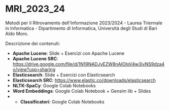 # MRI_2023_24
Metodi per il Ritrovamento dell'Informazione 2023/2024 - Laurea Triennale in Informatica - Dipartimento di Informatica, Università degli Studi di Bari Aldo Moro.

Descrizione dei contenuti:

- **Apache Lucene**: Slide + Esercizi con Apache Lucene
- **Apache Lucene SRC**: https://drive.google.com/file/d/1N19NADJyEZW8nAIOloV4w3ivNS9dza4o/view?usp=sharing
- **Elasticsearch**: Slide + Esercizi con Elasticsearch
- **Elasticsearch SRC**: https://www.elastic.co/downloads/elasticsearch
- **NLTK-SpaCy**: Google Colab Notebooks
- **Word Embeddings**: Google Colab Notebook + Gensim lib + Slides
- - **Classificatori**: Google Colab Notebooks

